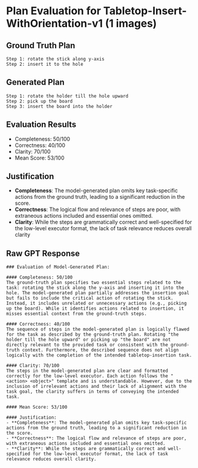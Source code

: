 # Plan Evaluation for Tabletop-Insert-WithOrientation-v1 (1 images)

## Ground Truth Plan
```
Step 1: rotate the stick along y-axis
Step 2: insert it to the hole
```

## Generated Plan
```
Step 1: rotate the holder till the hole upward
Step 2: pick up the board
Step 3: insert the board into the holder
```

## Evaluation Results
- Completeness: 50/100
- Correctness: 40/100
- Clarity: 70/100
- Mean Score: 53/100

## Justification
- **Completeness**: The model-generated plan omits key task-specific actions from the ground truth, leading to a significant reduction in the score.
- **Correctness**: The logical flow and relevance of steps are poor, with extraneous actions included and essential ones omitted.
- **Clarity**: While the steps are grammatically correct and well-specified for the low-level executor format, the lack of task relevance reduces overall clarity

## Raw GPT Response
```
### Evaluation of Model-Generated Plan:

#### Completeness: 50/100
The ground-truth plan specifies two essential steps related to the task: rotating the stick along the y-axis and inserting it into the hole. The model-generated plan partially addresses the insertion goal but fails to include the critical action of rotating the stick. Instead, it includes unrelated or unnecessary actions (e.g., picking up the board). While it identifies actions related to insertion, it misses essential context from the ground-truth steps.

#### Correctness: 40/100
The sequence of steps in the model-generated plan is logically flawed for the task as described by the ground-truth plan. Rotating "the holder till the hole upward" or picking up "the board" are not directly relevant to the provided task or consistent with the ground-truth context. Furthermore, the described sequence does not align logically with the completion of the intended tabletop-insertion task.

#### Clarity: 70/100
The steps in the model-generated plan are clear and formatted correctly for the low-level executor. Each action follows the "<action> <object>" template and is understandable. However, due to the inclusion of irrelevant actions and their lack of alignment with the task goal, the clarity suffers in terms of conveying the intended task.

#### Mean Score: 53/100

#### Justification:
- **Completeness**: The model-generated plan omits key task-specific actions from the ground truth, leading to a significant reduction in the score.
- **Correctness**: The logical flow and relevance of steps are poor, with extraneous actions included and essential ones omitted.
- **Clarity**: While the steps are grammatically correct and well-specified for the low-level executor format, the lack of task relevance reduces overall clarity.
```
